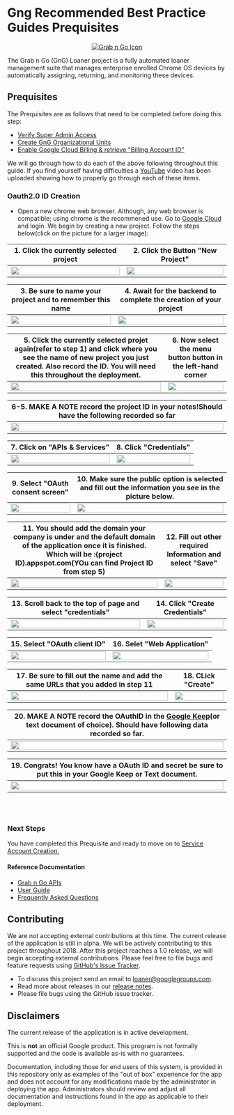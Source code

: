 <!-- mdformat off(GitHub header) -->
Gng Recommended Best Practice Guides Prequisites
======
<!-- mdformat on -->

<p align="center">
  <a href="#grabngo--">
    <img src="https://storage.googleapis.com/gngloaners/gnglogo.png" alt="Grab n Go Icon" />
  </a>
</p>

The Grab n Go (GnG) Loaner project is a fully automated loaner management suite
that manages enterprise enrolled Chrome OS devices by automatically assigning,
returning, and monitoring these devices.


## Prequisites

The Prequisites are as follows that need to be completed before doing this step: 
*	[Verify Super Admin Access](https://github.com/kid-yume/gnglinuxdeployment/tree/dev/docs/deployment/prerequisites/verifysuperadminaccess)
*	[Create GnG Organizational Units](https://github.com/kid-yume/gnglinuxdeployment/tree/dev/docs/deployment/prerequisites/organizationalunits)
*	[Enable Google Cloud Billing & retrieve "Billing Account ID"](https://github.com/kid-yume/gnglinuxdeployment/tree/dev/docs/deployment/prerequisites/billingaccountid)

We will go through how to do each of the above following throughout this guide. If you find yourself having difficulties a
[YouTube](google.com) video has been uploaded showing how to properly go through each of these items. 


### Oauth2.0 ID Creation 
*	Open a new chrome web browser. Although, any web browser is compatible;
using chrome is the recommened use. Go to [Google Cloud](https://console.cloud.google.com)
and login. We begin by creating a new project. Follow the 
steps below(click on the picture for a larger image):


**1.**	Click the currently selected project        |**2.**  Click the Button "New Project"
:-------------------------:|:-------------------------:
<a href="https://storage.googleapis.com/gngloaner-compwalkt/Comprehensive%20Walkthrough/OAUTH/JPG/pic1.jpg"><img src="https://storage.googleapis.com/gngloaner-compwalkt/Comprehensive%20Walkthrough/OAUTH/JPG/pic1.jpg" style="width:100%"/></a> |  <a href="https://storage.googleapis.com/gngloaner-compwalkt/Comprehensive%20Walkthrough/OAUTH/JPG/pic2.jpg"><img src="https://storage.googleapis.com/gngloaner-compwalkt/Comprehensive%20Walkthrough/OAUTH/JPG/pic2%4050%25.jpg" style="width:100%"/></a>
 
 
**3.**	Be sure to name your project and to remember this name       |**4.**  Await for the backend to complete the creation of your project
:-------------------------:|:-------------------------:
<a href="https://storage.googleapis.com/gngloaner-compwalkt/Comprehensive%20Walkthrough/OAUTH/JPG/pic3.jpg"><img src="https://storage.googleapis.com/gngloaner-compwalkt/Comprehensive%20Walkthrough/OAUTH/JPG/pic3%4050%25.jpg" style="width:100%"/></a> |  <a href="https://storage.googleapis.com/gngloaner-compwalkt/Comprehensive%20Walkthrough/OAUTH/JPG/pic4.jpg"><img src="https://storage.googleapis.com/gngloaner-compwalkt/Comprehensive%20Walkthrough/OAUTH/JPG/pic4%4050%25.jpg" style="width:100%"/></a>


**5.**	Click the currently selected projet again(refer to step 1) and  click where you see the name of new project you just created. Also record the ID. You will need this throughout the deployment.        |**6.**  Now select the menu button button in the left-hand corner
:-------------------------:|:-------------------------:
<a href="https://storage.googleapis.com/gngloaner-compwalkt/Comprehensive%20Walkthrough/OAUTH/JPG/pic5.jpg"><img src="https://storage.googleapis.com/gngloaner-compwalkt/Comprehensive%20Walkthrough/OAUTH/JPG/pic5%4050%25.jpg" style="width:100%"/></a> |  <a href="https://storage.googleapis.com/gngloaner-compwalkt/Comprehensive%20Walkthrough/OAUTH/JPG/pic6.jpg"><img src="https://storage.googleapis.com/gngloaner-compwalkt/Comprehensive%20Walkthrough/OAUTH/JPG/pic6%4050%25.jpg" style="width:100%"/></a>




**6-5.**	**MAKE A NOTE** record the project ID in your notes!Should have the following recorded so far      |
:-------------------------:|
<a href="https://storage.googleapis.com/gngloaner-compwalkt/Comprehensive%20Walkthrough/Keep%20Notes/ProjectName.jpg"><img src="https://storage.googleapis.com/gngloaner-compwalkt/Comprehensive%20Walkthrough/Keep%20Notes/ProjectName.jpg" style="width:100%"/></a> | 




**7.**	Click on "APIs & Services"         |**8.**  Click "Credentials"
:-------------------------:|:-------------------------:
<a href="https://storage.googleapis.com/gngloaner-compwalkt/Comprehensive%20Walkthrough/OAUTH/JPG/pic7.jpg"><img src="https://storage.googleapis.com/gngloaner-compwalkt/Comprehensive%20Walkthrough/OAUTH/JPG/pic7%4050%25.jpg" style="width:100%"/></a> |  <a href="https://storage.googleapis.com/gngloaner-compwalkt/Comprehensive%20Walkthrough/OAUTH/JPG/pic8.jpg"><img src="https://storage.googleapis.com/gngloaner-compwalkt/Comprehensive%20Walkthrough/OAUTH/JPG/pic8%4050%25.jpg" style="width:100%"/></a> 


**9.**	Select "OAuth consent screen"        |**10.**  Make sure the public option is selected and fill out the information you see in the picture below. 
:-------------------------:|:-------------------------:
<a href="https://storage.googleapis.com/gngloaner-compwalkt/Comprehensive%20Walkthrough/OAUTH/JPG/pic9.jpg"><img src="https://storage.googleapis.com/gngloaner-compwalkt/Comprehensive%20Walkthrough/OAUTH/JPG/pic9%4050%25.jpg" style="width:100%"/></a> |  <a href="https://storage.googleapis.com/gngloaner-compwalkt/Comprehensive%20Walkthrough/OAUTH/JPG/pic10.jpg"><img src="https://storage.googleapis.com/gngloaner-compwalkt/Comprehensive%20Walkthrough/OAUTH/JPG/pic10%4050%25.jpg" style="width:100%"/></a> 


**11.**	You should add the domain your company is under and the default domain of the application once it is finished. Which will be :{project ID}.appspot.com(YOu can find Project ID from step 5) |**12.**  Fill out other required Information and select "Save"
:-------------------------:|:-------------------------:
<a href="https://storage.googleapis.com/gngloaner-compwalkt/Comprehensive%20Walkthrough/OAUTH/JPG/pic11.jpg"><img src="https://storage.googleapis.com/gngloaner-compwalkt/Comprehensive%20Walkthrough/OAUTH/JPG/pic11%4050%25.jpg" style="width:100%"/></a> |  <a href="https://storage.googleapis.com/gngloaner-compwalkt/Comprehensive%20Walkthrough/OAUTH/JPG/pic12.jpg"><img src="https://storage.googleapis.com/gngloaner-compwalkt/Comprehensive%20Walkthrough/OAUTH/JPG/pic12%4050%25.jpg" style="width:100%"/></a> 


**13.**	Scroll back to the top of page and select "credentials"         |**14.**  Click "Create Credentials"
:-------------------------:|:-------------------------:
<a href="https://storage.googleapis.com/gngloaner-compwalkt/Comprehensive%20Walkthrough/OAUTH/JPG/pic13.jpg"><img src="https://storage.googleapis.com/gngloaner-compwalkt/Comprehensive%20Walkthrough/OAUTH/JPG/pic13%4050%25.jpg" style="width:100%"/></a> |  <a href="https://storage.googleapis.com/gngloaner-compwalkt/Comprehensive%20Walkthrough/OAUTH/JPG/pic14.jpg"><img src="https://storage.googleapis.com/gngloaner-compwalkt/Comprehensive%20Walkthrough/OAUTH/JPG/pic14%4050%25.jpg" style="width:100%"/></a> 


**15.**	Select "OAuth client ID"        |**16.**  Selet "Web Application" 
:-------------------------:|:-------------------------:
<a href="https://storage.googleapis.com/gngloaner-compwalkt/Comprehensive%20Walkthrough/OAUTH/JPG/pic15.jpg"><img src="https://storage.googleapis.com/gngloaner-compwalkt/Comprehensive%20Walkthrough/OAUTH/JPG/PIC15%4050%25.jpg" style="width:100%"/></a> |  <a href="https://storage.googleapis.com/gngloaner-compwalkt/Comprehensive%20Walkthrough/OAUTH/JPG/pic16.jpg"><img src="https://storage.googleapis.com/gngloaner-compwalkt/Comprehensive%20Walkthrough/OAUTH/JPG/pic16%4050%25.jpg" style="width:100%"/></a> 


**17.**	Be sure to fill out the name and add the same URLs that you added in step 11        |**18.**  CLick "Create"
:-------------------------:|:-------------------------:
<a href="https://storage.googleapis.com/gngloaner-compwalkt/Comprehensive%20Walkthrough/OAUTH/JPG/pic17.jpg"><img src="https://storage.googleapis.com/gngloaner-compwalkt/Comprehensive%20Walkthrough/OAUTH/JPG/pic17%4050%25.jpg" style="width:100%"/></a> |  <a href="https://storage.googleapis.com/gngloaner-compwalkt/Comprehensive%20Walkthrough/OAUTH/JPG/pic18.jpg"><img src="https://storage.googleapis.com/gngloaner-compwalkt/Comprehensive%20Walkthrough/OAUTH/JPG/pic18%4050%25.jpg" style="width:100%"/></a> 

**20.**	**MAKE A NOTE** record the OAuthID in the [Google Keep](https://keep.google.com/u/0/)(or text document of choice). Should have following data recorded so far.      |
:-------------------------:|
<a href="https://storage.googleapis.com/gngloaner-compwalkt/Comprehensive%20Walkthrough/Keep%20Notes/OauthID.jpg"><img src="https://storage.googleapis.com/gngloaner-compwalkt/Comprehensive%20Walkthrough/Keep%20Notes/OauthID.jpg" style="width:100%"/></a> | 

**19.**	Congrats! You know have a OAuth ID and secret be sure to put this in your Google Keep or Text document.      |
:-------------------------:|
<a href="https://storage.googleapis.com/gngloaner-compwalkt/Comprehensive%20Walkthrough/OAUTH/JPG/pic19.jpg"><img src="https://storage.googleapis.com/gngloaner-compwalkt/Comprehensive%20Walkthrough/OAUTH/JPG/pic19%4050%25.jpg" style="width:100%"/></a> | 






<br></br>

### Next Steps 

You have completed this Prequisite and ready to move on to [Service Account Creation.](https://github.com/kid-yume/gnglinuxdeployment/tree/dev/docs/deployment/prerequisites/serviceaccountcreation)


#### Reference Documentation

-   [Grab n Go APIs](docs/gng_apis.md)
-   [User Guide](docs/user_guide.md)
-   [Frequently Asked
    Questions](docs/faq.md)

## Contributing

We are not accepting external contributions at this time. The current release of
the application is still in alpha. We will be actively contributing to this
project throughout 2018. After this project reaches a 1.0 release, we will begin
accepting external contributions. Please feel free to file bugs and feature
requests using [GitHub's Issue
Tracker](https://github.com/google/loaner/issues).

* To discuss this project send an email to loaner@googlegroups.com.
* Read more about releases in our [release notes](docs/release_notes.md).
* Please file bugs using the GitHub issue tracker.


## Disclaimers

The current release of the application is in active development.

This is **not** an official Google product. This program is not formally
supported and the code is available as-is with no guarantees.

Documentation, including those for end users of this system, is provided in this
repository only as examples of the "out of box" experience for the app and does
not account for any modifications made by the administrator in deploying the
app. Administrators should review and adjust all documentation and instructions
found in the app as applicable to their deployment.
